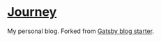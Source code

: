 # [Journey](https://journey-blog.vercel.app/)

My personal blog. Forked from [Gatsby blog starter](https://github.com/gatsbyjs/gatsby-starter-blog). 
